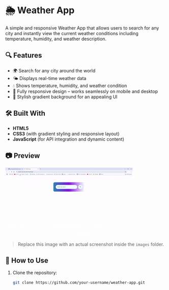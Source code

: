 # 🌦️ Weather App

A simple and responsive Weather App that allows users to search for any city and instantly view the current weather conditions including temperature, humidity, and weather description.

## 🔍 Features

- 🌍 Search for any city around the world  
- 🌤️ Displays real-time weather data  
- 💧 Shows temperature, humidity, and weather condition  
- 📱 Fully responsive design – works seamlessly on mobile and desktop  
- 🎨 Stylish gradient background for an appealing UI

## 🛠️ Built With

- **HTML5**  
- **CSS3** (with gradient styling and responsive layout)  
- **JavaScript** (for API integration and dynamic content)

## 📷 Preview

<img src="assets/weathergif.gif.gif">

> Replace this image with an actual screenshot inside the `images` folder.

## 🚀 How to Use

1. Clone the repository:
   ```bash
   git clone https://github.com/your-username/weather-app.git
